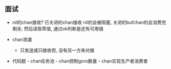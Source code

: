 ## 面试

- nil的chan接收? 已关闭的chan接收
    nil的会被阻塞, 关闭的bufchan的会消费完剩余, 然后读取零值, 通过ok判断是还有可用值

- chan泄漏
    - 只发送或只接收但, 没有另一方来对接

- 代码题
    - chan任务池
    - chan控制goro数量
    - chan实现生产者消费者


